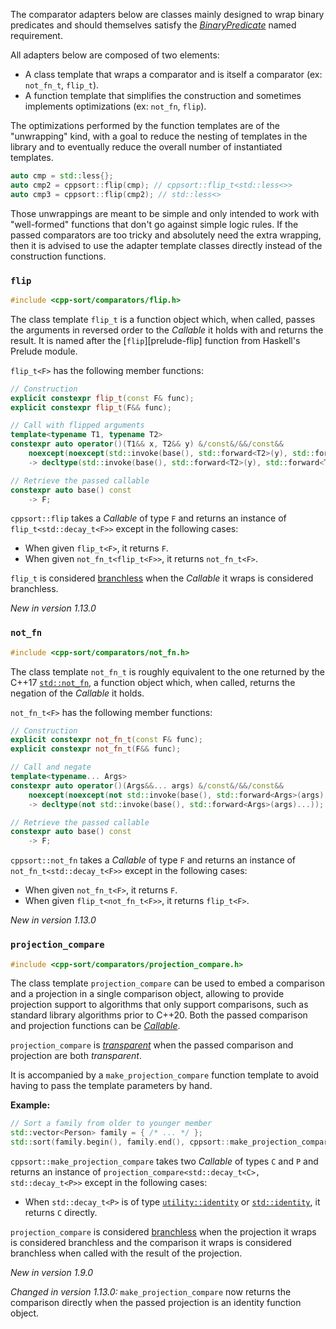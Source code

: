 The comparator adapters below are classes mainly designed to wrap binary predicates and should themselves satisfy the [*BinaryPredicate*][binary-predicate] named requirement.

All adapters below are composed of two elements:
* A class template that wraps a comparator and is itself a comparator (ex: `not_fn_t`, `flip_t`).
* A function template that simplifies the construction and sometimes implements optimizations (ex: `not_fn`, `flip`).

The optimizations performed by the function templates are of the "unwrapping" kind, with a goal to reduce the nesting of templates in the library and to eventually reduce the overall number of instantiated templates.

```cpp
auto cmp = std::less{};
auto cmp2 = cppsort::flip(cmp); // cppsort::flip_t<std::less<>>
auto cmp3 = cppsort::flip(cmp2); // std::less<>
```

Those unwrappings are meant to be simple and only intended to work with "well-formed" functions that don't go against simple logic rules. If the passed comparators are too tricky and absolutely need the extra wrapping, then it is advised to use the adapter template classes directly instead of the construction functions.

### `flip`

```cpp
#include <cpp-sort/comparators/flip.h>
```

The class template `flip_t` is a function object which, when called, passes the arguments in reversed order to the *Callable* it holds with and returns the result. It is named after the [`flip`][prelude-flip] function from Haskell's Prelude module.

`flip_t<F>` has the following member functions:

```cpp
// Construction
explicit constexpr flip_t(const F& func);
explicit constexpr flip_t(F&& func);

// Call with flipped arguments
template<typename T1, typename T2>
constexpr auto operator()(T1&& x, T2&& y) &/const&/&&/const&&
    noexcept(noexcept(std::invoke(base(), std::forward<T2>(y), std::forward<T1>(x))))
    -> decltype(std::invoke(base(), std::forward<T2>(y), std::forward<T1>(x)));

// Retrieve the passed callable
constexpr auto base() const
    -> F;
```

`cppsort::flip` takes a *Callable* of type `F` and returns an instance of `flip_t<std::decay_t<F>>` except in the following cases:
* When given `flip_t<F>`, it returns `F`.
* When given `not_fn_t<flip_t<F>>`, it returns `not_fn_t<F>`.

`flip_t` is considered [branchless][branchless-traits] when the *Callable* it wraps is considered branchless.

*New in version 1.13.0*

### `not_fn`

```cpp
#include <cpp-sort/comparators/not_fn.h>
```

The class template `not_fn_t` is roughly equivalent to the one returned by the C++17 [`std::not_fn`][std-not-fn], a function object which, when called, returns the negation of the *Callable* it holds.

`not_fn_t<F>` has the following member functions:

```cpp
// Construction
explicit constexpr not_fn_t(const F& func);
explicit constexpr not_fn_t(F&& func);

// Call and negate
template<typename... Args>
constexpr auto operator()(Args&&... args) &/const&/&&/const&&
    noexcept(noexcept(not std::invoke(base(), std::forward<Args>(args)...)))
    -> decltype(not std::invoke(base(), std::forward<Args>(args)...));

// Retrieve the passed callable
constexpr auto base() const
    -> F;
```

`cppsort::not_fn` takes a *Callable* of type `F` and returns an instance of `not_fn_t<std::decay_t<F>>` except in the following cases:
* When given `not_fn_t<F>`, it returns `F`.
* When given `flip_t<not_fn_t<F>>`, it returns `flip_t<F>`.

*New in version 1.13.0*

### `projection_compare`

```cpp
#include <cpp-sort/comparators/projection_compare.h>
```

The class template `projection_compare` can be used to embed a comparison and a projection in a single comparison object, allowing to provide projection support to algorithms that only support comparisons, such as standard library algorithms prior to C++20. Both the passed comparison and projection functions can be [*Callable*][callable].

`projection_compare` is [*transparent*][transparent-comparator] when the passed comparison and projection are both *transparent*.

It is accompanied by a `make_projection_compare` function template to avoid having to pass the template parameters by hand.

**Example:**

```cpp
// Sort a family from older to younger member
std::vector<Person> family = { /* ... */ };
std::sort(family.begin(), family.end(), cppsort::make_projection_compare(std::greater<>{}, &Person::age));
```

`cppsort::make_projection_compare` takes two *Callable* of types `C` and `P` and returns an instance of `projection_compare<std::decay_t<C>, std::decay_t<P>>` except in the following cases:
* When `std::decay_t<P>` is of type [`utility::identity`][utility-identity] or [`std::identity`][std-identity], it returns `C` directly.

`projection_compare` is considered [branchless][branchless-traits] when the projection it wraps is considered branchless and the comparison it wraps is considered branchless when called with the result of the projection.

*New in version 1.9.0*

*Changed in version 1.13.0:* `make_projection_compare` now returns the comparison directly when the passed projection is an identity function object.


  [binary-predicate]: https://en.cppreference.com/w/cpp/concept/BinaryPredicate
  [branchless-traits]: https://github.com/Morwenn/cpp-sort/wiki/Miscellaneous-utilities#branchless-traits
  [callable]: https://en.cppreference.com/w/cpp/named_req/Callable
  [flip-prelude]: https://hackage.haskell.org/package/base-4.16.0.0/docs/Prelude.html#v:flip
  [std-identity]: https://en.cppreference.com/w/cpp/utility/functional/identity
  [std-not-fn]: https://en.cppreference.com/w/cpp/utility/functional/not_fn
  [transparent-comparator]: https://stackoverflow.com/q/20317413/1364752
  [utility-identity]: https://github.com/Morwenn/cpp-sort/wiki/Miscellaneous-utilities#miscellaneous-function-objects
